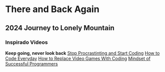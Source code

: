 # There and Back Again

## 2024 Journey to Lonely Mountain

### Inspirado Videos

**Keep going, never look back**
[Stop Procrastinting and Start Coding](https://youtu.be/737CRV4zMNY?feature=shared)
[How to Code Everyday](https://youtu.be/a0eB7tMkvs4?feature=shared)
[How to Replace Video Games With Coding](https://www.youtube.com/watch?v=jclr0N6mvUI)
[Mindset of Successful Programmers](https://www.youtube.com/watch?v=nogh434ykF0)
